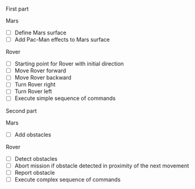 First part

Mars

- [ ] Define Mars surface
- [ ] Add Pac-Man effects to Mars surface

Rover

- [ ] Starting point for Rover with initial direction
- [ ] Move Rover forward
- [ ] Move Rover backward
- [ ] Turn Rover right
- [ ] Turn Rover left
- [ ] Execute simple sequence of commands

Second part

Mars

- [ ] Add obstacles

Rover

- [ ] Detect obstacles
- [ ] Abort mission if obstacle detected in proximity of the next movement
- [ ] Report obstacle
- [ ] Execute complex sequence of commands
